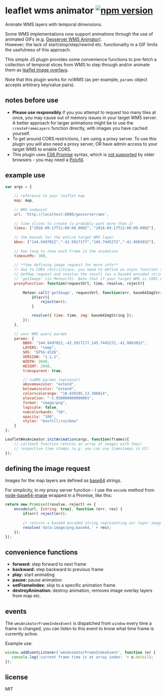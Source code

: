 # leaflet wms animator [![npm version](https://badge.fury.io/js/leaflet-wms-animator.svg)](https://badge.fury.io/js/leaflet-wms-animator)

Animate WMS layers with temporal dimensions.

Some WMS implementations now support animations through the use of animated GIFs 
(e.g. [Geoserver WMS Animator](http://docs.geoserver.org/stable/en/user/tutorials/animreflector.html)).<br/>
However; the lack of start/stop/step/rewind etc. functionality in a GIF limits the usefulness of this approach.

This simple JS plugin provides some convenience functions to pre-fetch a collection of temporal slices 
from WMS to step through and/or animate them as [leaflet image overlays](http://leafletjs.com/reference.html#imageoverlay).

Note that this plugin works for ncWMS (as per example, `params` object accepts arbitrary key/value pairs).

## notes before use

- **Please use responsibly** if you you attempt to request too many tiles at once, you may cause out of memory issues in your target WMS server.
 A better approach for larger animations might be to use the `createFrameLayers` function directly, with images you have cached yourself.
- To get around CORS restrictions, I am using a proxy server. To use this plugin you will also need a proxy server, OR have admin access to your target WMS to enable CORS.
- This plugin uses [ES6 Promise](https://developer.mozilla.org/en/docs/Web/JavaScript/Reference/Global_Objects/Promise) syntax,
 which is [not supported](http://caniuse.com/#feat=promises) by older browsers - you may need a [Polyfill](https://babeljs.io/docs/usage/polyfill/).

## example use
```javascript
var args = {
		
	// reference to your leaflet map
	map: map,
	
	// WMS endpoint
	url: 'http://localhost:8080/geoserver/wms',
	
	// time slices to create (u probably want more than 2)
	times: ["2016-09-17T11:00:00.000Z", "2016-09-17T12:00:00.000Z"],
	
	// the bounds for the entire target WMS layer
	bbox: ["144.9497022","-42.5917177","145.7445272","-41.9883032"],
	
	// how long to show each frame in the animation  
	timeoutMs: 300,
	
	// **See defining image request for more info**
	// due to CORS restrictions, you need to define an async function to ask your proxy server to make the WMS 
	// GetMap request and resolve the result (as a base64 encoded string). This example is using a call to a server function called 
	// 'getImage' (in MeteorJS). Note that if your target WMS is CORS enabled, you can just define a direct HTTP request here instead.
	proxyFunction: function(requestUrl, time, resolve, reject){
		
		Meteor.call('getImage', requestUrl, function(err, base64ImgString) {
			if(err){
				reject(err);
			}

			resolve({ time: time, img: base64ImgString });
		});
	},
	
	// your WMS query params
	params: {
		BBOX: "144.9497022,-42.5917177,145.7445272,-41.9883032",
		LAYERS: "temp",
		SRS: "EPSG:4326",
		VERSION: "1.1.1",
		WIDTH: 2048, 
		HEIGHT: 2048,
		transparent: true,

		// ncWMS params (optional)
		abovemaxcolor: "extend",
		belowmincolor: "extend",
		colorscalerange: "10.839295,13.386014",
		elevation: "-5.050000000000001",
		format: "image/png",
		logscale: false,
		numcolorbands: "50",
		opacity: "100",
		styles: "boxfill/rainbow"
	}
};

LeafletWmsAnimator.initAnimation(args, function(frames){
	// callback function returns an array of images with their
	// respective time stamps (e.g. you can use timestamps in UI)
});
```

## defining the image request

Images for the map layers are defined as [base64](https://en.wikipedia.org/wiki/Base64) strings. 

For simplicity, in my proxy server function - I use the `encode` method from 
[node-base64-image](https://www.npmjs.com/package/node-base64-image) wrapped in a Promise, like this:

```javascript
return new Promise((resolve, reject) => {
	encode(url, {string: true}, function (err, res) {
		if(err) reject(err);
		
		// returns a base64 encoded string representing our layer image
		resolve('data:image/png;base64,' + res);
	});
});
```

## convenience functions

- <strong>forward:</strong> step forward to next frame
- <strong>backward:</strong> step backward to previous frame
- <strong>play:</strong> start animating
- <strong>pause:</strong> pause animation
- <strong>setFrameIndex:</strong> skip to a specific animation frame
- <strong>destroyAnimation:</strong> destroy animation, removes image overlay layers from map etc.

## events

The `wmsAnimatorFrameIndexEvent` is dispatched from `window` every time a frame is changed, you can listen to this event to know what time frame is currently active.

Example use:

```javascript
window.addEventListener('wmsAnimatorFrameIndexEvent', function (e) {
   console.log('current frame time is at array index: '+ e.detail);
});
```

## license
MIT
